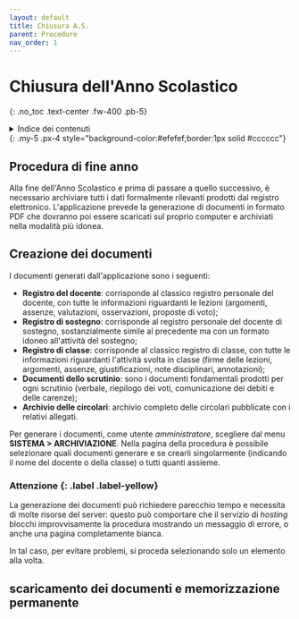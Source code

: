 ```yaml
---
layout: default
title: Chiusura A.S.
parent: Procedure
nav_order: 1
---
```


# Chiusura dell'Anno Scolastico
{: .no_toc .text-center .fw-400 .pb-5}

<details markdown="block">
  <summary>Indice dei contenuti</summary>
  {: .text-delta .text-center}
1. TOC
{:toc}
</details>
{: .my-5 .px-4 style="background-color:#efefef;border:1px solid #cccccc"}


## Procedura di fine anno

Alla fine dell'Anno Scolastico e prima di passare a quello successivo, è necessario archiviare
tutti i dati formalmente rilevanti prodotti dal registro elettronico.
L'applicazione prevede la generazione di documenti in formato PDF che dovranno poi essere
scaricati sul proprio computer e archiviati nella modalità più idonea.


## Creazione dei documenti

I documenti generati dall'applicazione sono i seguenti:
- **Registro del docente**: corrisponde al classico registro personale del docente, con tutte le informazioni
    riguardanti le lezioni (argomenti, assenze, valutazioni, osservazioni, proposte di voto);
- **Registro di sostegno**: corrisponde al registro personale del docente di sostegno, sostanzialmente
    simile al precedente ma con un formato idoneo all'attività del sostegno;
- **Registro di classe**: corrisponde al classico registro di classe, con tutte le informazioni
    riguardanti l'attività svolta in classe (firme delle lezioni, argomenti, assenze, giustificazioni,
    note disciplinari, annotazioni);
- **Documenti dello scrutinio**: sono i documenti fondamentali prodotti per ogni scrutinio (verbale,
    riepilogo dei voti, comunicazione dei debiti e delle carenze);
- **Archivio delle circolari**: archivio completo delle circolari pubblicate con i relativi allegati.

Per generare i documenti, come utente _amministratore_, scegliere dal menu **SISTEMA > ARCHIVIAZIONE**.
Nella pagina della procedura è possibile selezionare quali documenti generare e se crearli singolarmente
(indicando il nome del docente o della classe) o tutti quanti assieme.

### Attenzione {: .label .label-yellow}

La generazione dei documenti può richiedere parecchio tempo e necessita di molte risorse del server: questo può
comportare che il servizio di _hosting_ blocchi improvvisamente la procedura mostrando un messaggio di
errore, o anche una pagina completamente bianca.

In tal caso, per evitare problemi, si proceda selezionando solo un elemento alla volta.




## scaricamento dei documenti e memorizzazione permanente
